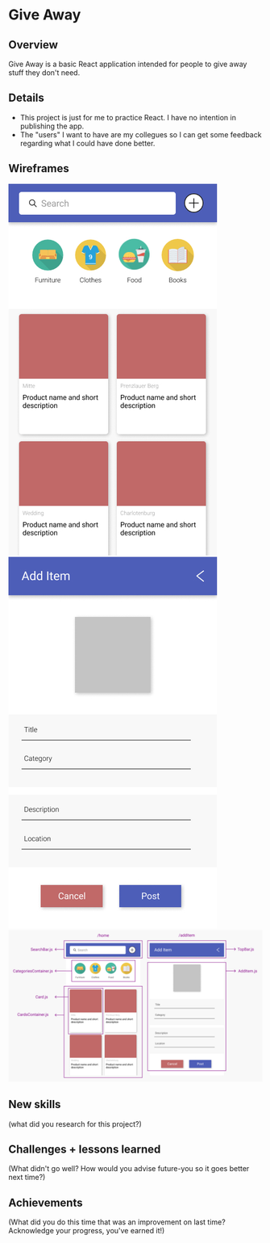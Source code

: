 # Give Away

## Overview

Give Away is a basic React application intended for people to give away stuff they don't need.

## Details

- This project is just for me to practice React. I have no intention in publishing the app.
- The "users" I want to have are my collegues so I can get some feedback regarding what I could have done better.

## Wireframes

![home](./wireframes/Home.jpg)
![add idem](./wireframes/AddItem.jpg)
![components](./wireframes/Components.jpg)

## New skills

(what did you research for this project?)

## Challenges + lessons learned

(What didn't go well? How would you advise future-you so it goes better next time?)

## Achievements

(What did you do this time that was an improvement on last time? Acknowledge your progress, you've earned it!)


